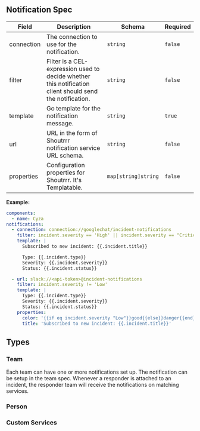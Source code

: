 ## Notification Spec

| Field      | Description                                                                                              | Schema              | Required |
| ---------- | -------------------------------------------------------------------------------------------------------- | ------------------- | -------- |
| connection | The connection to use for the notification.                                                              | `string`            | `false`  |
| filter     | Filter is a CEL-expression used to decide whether this notification client should send the notification. | `string`            | `false`  |
| template   | Go template for the notification message.                                                                | `string`            | `true`   |
| url        | URL in the form of Shoutrrr notification service URL schema.                                             | `string`            | `false`  |
| properties | Configuration properties for Shoutrrr. It's Templatable.                                                 | `map[string]string` | `false`  |

**Example:**

```yaml
components:
  - name: Cyza
notifications:
  - connection: connection://googlechat/incident-notifications
    filter: incident.severity == 'High' || incident.severity == "Critical"
    template: |
      Subscribed to new incident: {{.incident.title}}

      Type: {{.incident.type}}
      Severity: {{.incident.severity}}
      Status: {{.incident.status}}

  - url: slack://<api-token>@incident-notifications
    filter: incident.severity != 'Low'
    template: |
      Type: {{.incident.type}}
      Severity: {{.incident.severity}}
      Status: {{.incident.status}}
    properties:
      color: '{{if eq incident.severity "Low"}}good{{else}}danger{{end}}'
      title: 'Subscribed to new incident: {{.incident.title}}'
```

## Types

### Team

Each team can have one or more notifications set up. The notification can be setup in the team spec.
Whenever a responder is attached to an incident, the responder team will receive the notifications on matching services.

### Person

### Custom Services
